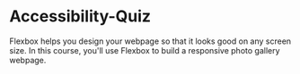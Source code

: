 # Accessibility-Quiz
Flexbox helps you design your webpage so that it looks good on any screen size.  In this course, you'll use Flexbox to build a responsive photo gallery webpage.
